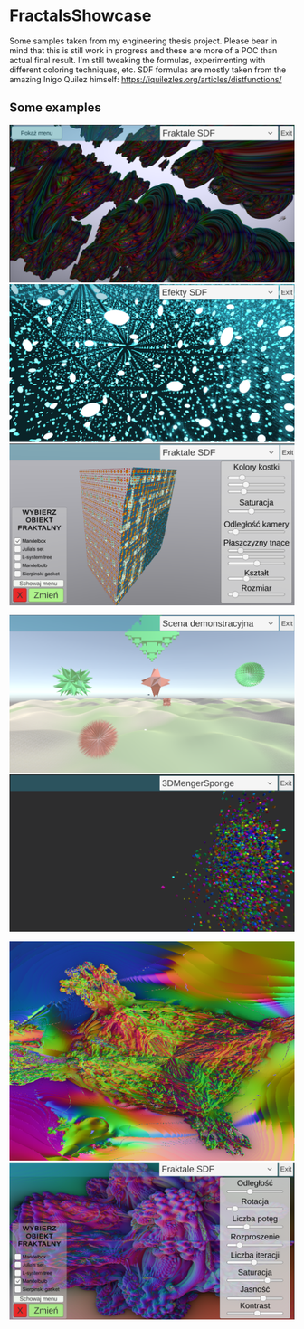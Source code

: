 # FractalsShowcase
Some samples taken from my engineering thesis project.
Please bear in mind that this is still work in progress and these are more of a POC than actual final result. I'm still tweaking the formulas, experimenting with different coloring techniques, etc. SDF formulas are mostly taken from the amazing Inigo Quilez himself: https://iquilezles.org/articles/distfunctions/

## Some examples
![](https://github.com/20annie20/FractalsShowcase/blob/main/Images/julias.png?raw=true)
![](https://github.com/20annie20/FractalsShowcase/blob/main/Images/Effects.png?raw=true)
![](https://github.com/20annie20/FractalsShowcase/blob/main/Images/Mengersponge.png?raw=true)

![](https://github.com/20annie20/FractalsShowcase/blob/main/Images/Poly.png?raw=true)
![](https://github.com/20annie20/FractalsShowcase/blob/main/Images/Sponge3D.png?raw=true)

![](https://github.com/20annie20/FractalsShowcase/blob/main/Images/Screenshot%202022-06-12%20173823.png?raw=true)
![](https://github.com/20annie20/FractalsShowcase/blob/main/Images/Mandelbulb.png?raw=true)
